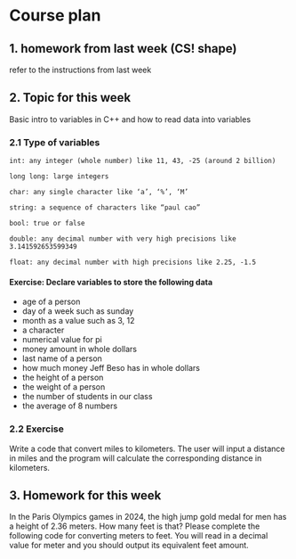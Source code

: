 # Course plan
## 1. homework from last week (CS! shape)
refer to the instructions from last week

## 2. Topic for this week
Basic intro to variables in C++ and how to read data into variables

### 2.1 Type of variables 
```
int: any integer (whole number) like 11, 43, -25 (around 2 billion)

long long: large integers

char: any single character like ‘a’, ‘%’, ‘M’

string: a sequence of characters like “paul cao”

bool: true or false

double: any decimal number with very high precisions like  3.141592653599349

float: any decimal number with high precisions like 2.25, -1.5

```
#### Exercise: Declare variables to store the following data

- age of a person
- day of a week such as sunday
- month as a value such as 3, 12
- a character
- numerical value for pi
- money amount in whole dollars
- last name of a person
- how much money Jeff Beso has in whole dollars
- the height of a person
- the weight of a person
- the number of students in our class
- the average of 8 numbers

### 2.2 Exercise
Write a code that convert miles to kilometers. The user will input a
distance in miles and the program will calculate the
corresponding distance in kilometers.


## 3. Homework for this week
In the Paris Olympics games in 2024, the high jump gold medal for men has a height of 2.36 meters. How many feet is that? Please complete the following code for converting meters to feet. You will read in a decimal value for meter and you should output its equivalent feet amount.